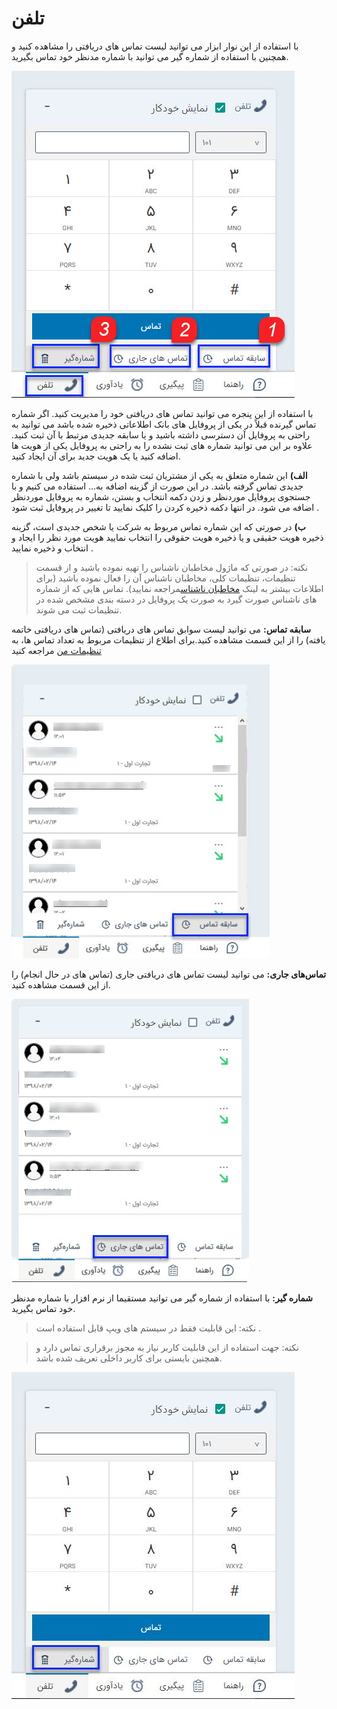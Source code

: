 # تلفن

 با استفاده از این نوار ابزار می توانید لیست تماس های دریافتی را مشاهده کنید و همچنین با استفاده از شماره گیر می توانید با شماره مدنظر خود تماس بگیرید.
 
 ![](AccessBar2.jpg)
 
 
 با استفاده از این پنجره می توانید تماس های دریافتی خود را مدیریت کنید. اگر شماره تماس گیرنده قبلاً در یکی از پروفایل های بانک اطلاعاتی ذخیره شده باشد می توانید به راحتی به پروفایل آن دسترسی داشته باشید و یا سابقه جدیدی  مرتبط با آن  ثبت کنید. علاوه بر این می توانید شماره های ثبت نشده را به راحتی به پروفایل یکی از هویت ها اضافه کنید یا یک هویت جدید برای آن ایجاد کنید.

**الف)** این شماره متعلق به یکی از مشتریان ثبت شده در سیستم باشد ولی با شماره جدیدی تماس گرفته   باشد. در این صورت از گزینه اضافه به...  استفاده می کنیم و با جستجوی پروفایل موردنظر و زدن دکمه انتخاب و بستن، شماره به پروفایل موردنظر اضافه می شود. در انتها دکمه ذخیره کردن را کلیک نمایید تا تغییر در پروفایل ثبت شود .

**ب)** در صورتی که این شماره تماس مربوط به شرکت یا شخص  جدیدی است، گزینه ذخیره هویت حقیقی   و یا ذخیره   هویت حقوقی   را انتخاب نمایید هویت مورد نظر را ایجاد و انتخاب و ذخیره نمایید .

> نکته: در صورتی که ماژول مخاطبان ناشناس را تهیه نموده باشید و از قسمت تنظیمات، تنظیمات کلی، مخاطبان ناشناس آن را فعال نموده باشید (برای اطلاعات بیشتر به لینک  [مخاطبان ناشناس](https://github.com/1stco/PayamGostarDocs/blob/master/Help/Settings/General-settings/Anonymous-audience/Anonymous-audience.md)مراجعه نمایید). تماس هایی که از شماره های ناشناس صورت گیرد به صورت یک پروفایل در دسته بندی مشخص شده در تنظیمات  ثبت می شوند.

 **سابقه تماس:** می توانید لیست سوابق تماس های دریافتی (تماس های دریافتی خاتمه یافته) را از این قسمت مشاهده کنید.برای اطلاع از تنظیمات مربوط به تعداد تماس ها، به [تنظیمات من](https://github.com/1stco/PayamGostarDocs/blob/master/Help/home/my-setting/my-setting.md)  مراجعه  کنید
 
 ![](AccessBar4.jpg)
 
 **تماس‌های جاری:** می توانید لیست تماس های دریافتی جاری (تماس های در حال انجام) را از این قسمت مشاهده کنید.

![](AccessBar3.jpg)

**شماره گیر:** با استفاده از شماره گیر می توانید مستقیما از نرم افزار با شماره مدنظر خود تماس بگیرید.

> نکته: این قابلیت فقط در سیستم های ویپ قابل استفاده است .

> نکته: جهت استفاده از این قابلیت کاربر نیاز به مجوز برقراری تماس دارد و همچنین بایستی برای کاربر داخلی تعریف شده باشد.

![](phone1.jpg)


    
    
